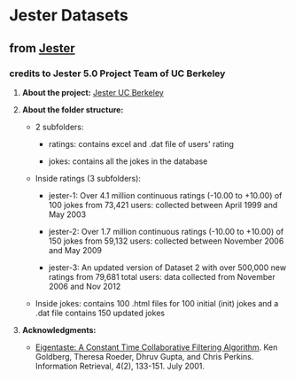 # Jester Datasets

## from [Jester](http://eigentaste.berkeley.edu/dataset/)

### credits to Jester 5.0 Project Team of UC Berkeley

1.	**About the project:** [Jester UC Berkeley](http://eigentaste.berkeley.edu/about.html)

2.	**About the folder structure:**
	
	- 2 subfolders: 
		
		- ratings: contains excel and .dat file of users' rating
		
		- jokes: contains all the jokes in the database
	
	- Inside ratings (3 subfolders):
		
		- jester-1: Over 4.1 million continuous ratings (-10.00 to +10.00) of 100 jokes from 73,421 users: collected between April 1999 and May 2003
		
		- jester-2: Over 1.7 million continuous ratings (-10.00 to +10.00) of 150 jokes from 59,132 users: collected between November 2006 and May 2009

		- jester-3: An updated version of Dataset 2 with over 500,000 new ratings from 79,681 total users: data collected from November 2006 and Nov 2012
	
	- Inside jokes: contains 100 .html files for 100 initial (init) jokes and a .dat file contains 150 updated jokes

3.	**Acknowledgments:**

	- [Eigentaste: A Constant Time Collaborative Filtering Algorithm](https://goldberg.berkeley.edu/pubs/eigentaste.pdf). Ken Goldberg, Theresa Roeder, Dhruv Gupta, and Chris Perkins. Information Retrieval, 4(2), 133-151. July 2001. 




